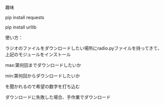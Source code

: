 趣味

pip install requests

pip install urllib



使い方：

ラジオのファイルをダウンロードしたい場所にradio.pyファイルを持ってきて、上記のモジュールをインストール

max:第何回までダウンロードしたいか

min:第何回からダウンロードしたいか

を聞かれるので希望の数字を打ち込む

ダウンロードに失敗した場合、手作業でダウンロード
